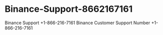 # Binance-Support-8662167161
Binance Support +1-866-216-7161 Binance Customer Support Number +1-866-216-7161
